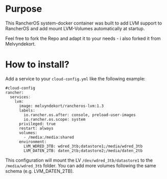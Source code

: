# Purpose

This RancherOS system-docker container was built to add LVM support to RancherOS and add mount LVM-Volumes automatically at startup.

Feel free to fork the Repo and adapt it to your needs - i also forked it from Melvyndekort.

# How to install?

Add a service to your `cloud-config.yml` like the following example:

    #cloud-config
    rancher:
      services:
        lvm:
          image: melvyndekort/rancheros-lvm:1.3
          labels:
            io.rancher.os.after: console, preload-user-images
            io.rancher.os.scope: system
          privileged: true
          restart: always
          volumes:
            - /media:/media:shared
          environment:
            LVM_WDRED_3TB: wdred_3tb;datastore1;/media/wdred_3tb
            LVM_DATEN_2TB: daten_2tb;datastore2;/media/daten_2tb

This configuration will mount the LV `/dev/wdred_3tb/datastore1` to the `/media/wdred_3tb` folder. You can add more volumes following the same schema (e.g. LVM_DATEN_2TB).
